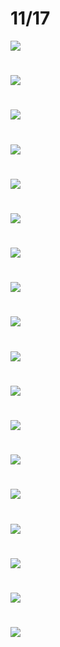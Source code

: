 # 11/17 
![](https://i.imgur.com/BZJ9FfI.png)
# 
![](https://i.imgur.com/5nBNNcX.png)
# 
![](https://i.imgur.com/MfMclOT.png)
# 
![](https://i.imgur.com/x9r4JIO.png)
# 
![](https://i.imgur.com/p8Yvg61.png)
# 
![](https://i.imgur.com/fhkh7Ig.png)
# 
![](https://i.imgur.com/SbdQHZP.png)
# 
![](https://i.imgur.com/ZiMdWZX.png)
# 
![](https://i.imgur.com/CvlFY3T.png)
# 
![](https://i.imgur.com/RzFgKZG.png)
# 
![](https://i.imgur.com/45z7tSY.png)
# 
![](https://i.imgur.com/Rz1ylgg.png)
# 
![](https://i.imgur.com/6oRHoMF.png)
# 
![](https://i.imgur.com/Fq2T2Em.png)
# 
![](https://i.imgur.com/dNEatt2.png)
# 
![](https://i.imgur.com/aw5TF8B.png)
# 
![](https://i.imgur.com/2gjYKJC.png)
# 
![](https://i.imgur.com/2qDGE7H.png)
